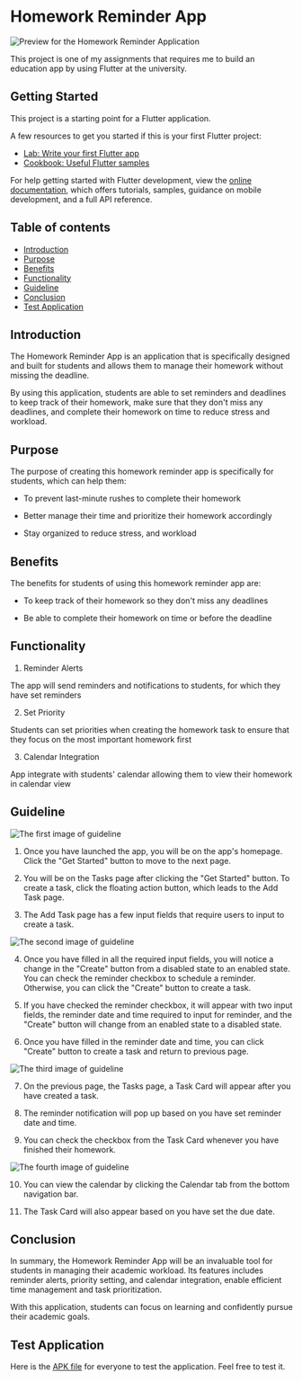 # Homework Reminder App

![Preview for the Homework Reminder Application](./assets/images/cover.png)

This project is one of my assignments that requires me to build an education app by using Flutter at the university.

## Getting Started

This project is a starting point for a Flutter application.

A few resources to get you started if this is your first Flutter project:

- [Lab: Write your first Flutter app](https://docs.flutter.dev/get-started/codelab)
- [Cookbook: Useful Flutter samples](https://docs.flutter.dev/cookbook)

For help getting started with Flutter development, view the
[online documentation](https://docs.flutter.dev/), which offers tutorials,
samples, guidance on mobile development, and a full API reference.

## Table of contents

- [Introduction](#introduction)
- [Purpose](#purpose)
- [Benefits](#benefits)
- [Functionality](#functionality)
- [Guideline](#guidelines)
- [Conclusion](#conclusion)
- [Test Application](#test-application)

## Introduction

The Homework Reminder App is an application that is specifically designed and built for students and allows them to manage their homework without missing the deadline.

By using this application, students are able to set reminders and deadlines to keep track of their homework, make sure that they don't miss any deadlines, and complete their homework on time to reduce stress and workload.

## Purpose

The purpose of creating this homework reminder app is specifically for students, which can help them:

- To prevent last-minute rushes to complete their homework

- Better manage their time and prioritize their homework accordingly

- Stay organized to reduce stress, and workload

## Benefits

The benefits for students of using this homework reminder app are:

- To keep track of their homework so they don't miss any deadlines

- Be able to complete their homework on time or before the deadline

## Functionality

1. Reminder Alerts

The app will send reminders and notifications to students, for which they have set reminders

2. Set Priority

Students can set priorities when creating the homework task to ensure that they focus on the most important homework first

3. Calendar Integration

App integrate with students' calendar allowing them to view their homework in calendar view

## Guideline

![The first image of guideline](./assets/images/guideline/1.png)

1. Once you have launched the app, you will be on the app's homepage. Click the "Get Started" button to move to the next page.

2. You will be on the Tasks page after clicking the "Get Started" button. To create a task, click the floating action button, which leads to the Add Task page.

3. The Add Task page has a few input fields that require users to input to create a task.

![The second image of guideline](./assets/images/guideline/2.png)

4. Once you have filled in all the required input fields, you will notice a change in the "Create" button from a disabled state to an enabled state. You can check the reminder checkbox to schedule a reminder. Otherwise, you can click the "Create" button to create a task.

5. If you have checked the reminder checkbox, it will appear with two input fields, the reminder date and time required to input for reminder, and the "Create" button will change from an enabled state to a disabled state.

6. Once you have filled in the reminder date and time, you can click "Create" button to create a task and return to previous page.

![The third image of guideline](./assets/images/guideline/3.png)

7. On the previous page, the Tasks page, a Task Card will appear after you have created a task.

8. The reminder notification will pop up based on you have set reminder date and time.

9. You can check the checkbox from the Task Card whenever you have finished their homework.

![The fourth image of guideline](./assets/images/guideline/4.png)

10. You can view the calendar by clicking the Calendar tab from the bottom navigation bar.

11. The Task Card will also appear based on you have set the due date.

## Conclusion

In summary, the Homework Reminder App will be an invaluable tool for students in managing their academic workload. Its features includes reminder alerts, priority setting, and calendar integration, enable efficient time management and task prioritization.

With this application, students can focus on learning and confidently pursue their academic goals.

## Test Application

Here is the [APK file](./build/app/outputs/flutter-apk/app-release.apk) for everyone to test the application. Feel free to test it.